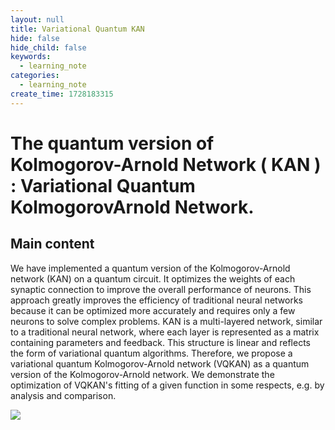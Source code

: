```yaml
---
layout: null
title: Variational Quantum KAN
hide: false
hide_child: false
keywords:
  - learning_note
categories:
  - learning_note
create_time: 1728183315
---
```


# The quantum version of Kolmogorov-Arnold Network ( KAN ) : Variational Quantum KolmogorovArnold Network.

## Main content

We have implemented a quantum version of the Kolmogorov-Arnold network (KAN) on a quantum circuit. It optimizes the weights of each synaptic connection to improve the overall performance of neurons. This approach greatly improves the efficiency of traditional neural networks because it can be optimized more accurately and requires only a few neurons to solve complex problems. KAN is a multi-layered network, similar to a traditional neural network, where each layer is represented as a matrix containing parameters and feedback. This structure is linear and reflects the form of variational quantum algorithms. Therefore, we propose a variational quantum Kolmogorov-Arnold network (VQKAN) as a quantum version of the Kolmogorov-Arnold network. We demonstrate the optimization of VQKAN's fitting of a given function in some respects, e.g. by analysis and comparison.

<img src="/assets/G74hbHpbloSzcBxUOlKcx9dSn8d.bmp" src-width="1423" class="markdown-img m-auto" src-height="909" align="center"/>
